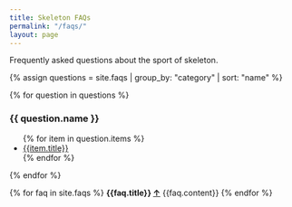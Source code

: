 ```yaml
---
title: Skeleton FAQs
permalink: "/faqs/"
layout: page
---
```


Frequently asked questions about the sport of skeleton.

{% assign questions = site.faqs | group_by: "category" | sort: "name" %}

{% for question in questions %}
<h3>{{ question.name }}</h3>
<ul>
  {% for item in question.items %}
  <li><a href="#{{ item.title | slugify }}">{{item.title}}</a></li>
  {% endfor %}
</ul>
{% endfor %}

{% for faq in site.faqs %}
  <strong class="faq-title"><a name="{{ faq.title | slugify }}" class="anchor"></a>{{faq.title}} <a href="#">&#8593;</a></strong>
  {{faq.content}}
{% endfor %}
